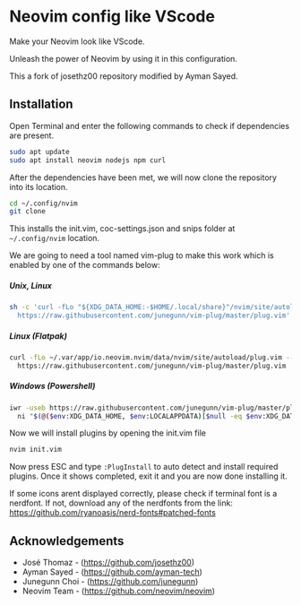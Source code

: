 
# Neovim config like VScode

Make your Neovim look like VScode.

Unleash the power of Neovim by using it in this configuration.

This a fork of josethz00 repository modified by Ayman Sayed.



## Installation

Open Terminal and enter the following commands to check if dependencies are present.
```bash
sudo apt update
sudo apt install neovim nodejs npm curl
```

After the dependencies have been met, we will now clone the repository into its location.
```bash
cd ~/.config/nvim
git clone
```
This installs the init.vim, coc-settings.json and snips folder at `~/.config/nvim` location.


We are going to need a tool named vim-plug to make this work which is enabled by one of the commands below:

##### Unix, Linux
```bash
sh -c 'curl -fLo "${XDG_DATA_HOME:-$HOME/.local/share}"/nvim/site/autoload/plug.vim --create-dirs \
  https://raw.githubusercontent.com/junegunn/vim-plug/master/plug.vim'
```
##### Linux (Flatpak)
```bash
curl -fLo ~/.var/app/io.neovim.nvim/data/nvim/site/autoload/plug.vim --create-dirs \
  https://raw.githubusercontent.com/junegunn/vim-plug/master/plug.vim
```
##### Windows (Powershell)
```bash
iwr -useb https://raw.githubusercontent.com/junegunn/vim-plug/master/plug.vim |`
  ni "$(@($env:XDG_DATA_HOME, $env:LOCALAPPDATA)[$null -eq $env:XDG_DATA_HOME])/nvim-data/site/autoload/plug.vim" -Force
```

Now we will install plugins by opening the init.vim file
```bash
nvim init.vim
```
Now press ESC and type `:PlugInstall` to auto detect and install required plugins.
Once it shows completed, exit it and you are now done installing it.

If some icons arent displayed correctly, please check if terminal font is a nerdfont.
If not, download any of the nerdfonts from the link:
https://github.com/ryanoasis/nerd-fonts#patched-fonts


## Acknowledgements

 - José Thomaz - (https://github.com/josethz00)
 - Ayman Sayed - (https://github.com/ayman-tech)
 - Junegunn Choi - (https://github.com/junegunn)
 - Neovim Team - (https://github.com/neovim/neovim)
